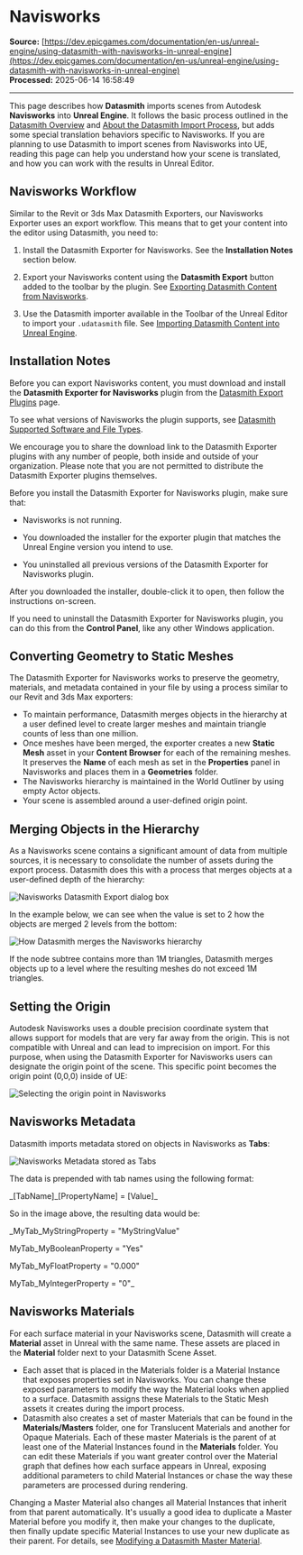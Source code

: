 # Navisworks

**Source:** [https://dev.epicgames.com/documentation/en-us/unreal-engine/using-datasmith-with-navisworks-in-unreal-engine](https://dev.epicgames.com/documentation/en-us/unreal-engine/using-datasmith-with-navisworks-in-unreal-engine)  
**Processed:** 2025-06-14 16:58:49

---

This page describes how **Datasmith** imports scenes from Autodesk **Navisworks** into **Unreal Engine**. It follows the basic process outlined in the [Datasmith Overview](/documentation/en-us/unreal-engine/datasmith-plugins-overview) and [About the Datasmith Import Process](/documentation/en-us/unreal-engine/datasmith-import-process-in-unreal-engine), but adds some special translation behaviors specific to Navisworks. If you are planning to use Datasmith to import scenes from Navisworks into UE, reading this page can help you understand how your scene is translated, and how you can work with the results in Unreal Editor.

## Navisworks Workflow

Similar to the Revit or 3ds Max Datasmith Exporters, our Navisworks Exporter uses an export workflow. This means that to get your content into the editor using Datasmith, you need to:

1.  Install the Datasmith Exporter for Navisworks. See the **Installation Notes** section below.
    
2.  Export your Navisworks content using the **Datasmith Export** button added to the toolbar by the plugin. See [Exporting Datasmith Content from Navisworks](/documentation/en-us/unreal-engine/exporting-datasmith-content-from-navisworks-to-unreal-engine).
    
3.  Use the Datasmith importer available in the Toolbar of the Unreal Editor to import your `.udatasmith` file. See [Importing Datasmith Content into Unreal Engine](/documentation/en-us/unreal-engine/importing-datasmith-content-into-unreal-engine).
    

## Installation Notes

Before you can export Navisworks content, you must download and install the **Datasmith Exporter for Navisworks** plugin from the [Datasmith Export Plugins](https://www.unrealengine.com/en-US/datasmith/plugins) page.

To see what versions of Navisworks the plugin supports, see [Datasmith Supported Software and File Types](/documentation/en-us/unreal-engine/datasmith-supported-software-and-file-types).

We encourage you to share the download link to the Datasmith Exporter plugins with any number of people, both inside and outside of your organization. Please note that you are not permitted to distribute the Datasmith Exporter plugins themselves.

Before you install the Datasmith Exporter for Navisworks plugin, make sure that:

-   Navisworks is not running.
    
-   You downloaded the installer for the exporter plugin that matches the Unreal Engine version you intend to use.
    
-   You uninstalled all previous versions of the Datasmith Exporter for Navisworks plugin.
    

After you downloaded the installer, double-click it to open, then follow the instructions on-screen.

If you need to uninstall the Datasmith Exporter for Navisworks plugin, you can do this from the **Control Panel**, like any other Windows application.

## Converting Geometry to Static Meshes

The Datasmith Exporter for Navisworks works to preserve the geometry, materials, and metadata contained in your file by using a process similar to our Revit and 3ds Max exporters:

-   To maintain performance, Datasmith merges objects in the hierarchy at a user defined level to create larger meshes and maintain triangle counts of less than one million.
-   Once meshes have been merged, the exporter creates a new **Static Mesh** asset in your **Content Browser** for each of the remaining meshes. It preserves the **Name** of each mesh as set in the **Properties** panel in Navisworks and places them in a **Geometries** folder.
-   The Navisworks hierarchy is maintained in the World Outliner by using empty Actor objects.
-   Your scene is assembled around a user-defined origin point.

## Merging Objects in the Hierarchy

As a Navisworks scene contains a significant amount of data from multiple sources, it is necessary to consolidate the number of assets during the export process. Datasmith does this with a process that merges objects at a user-defined depth of the hierarchy:

![Navisworks Datasmith Export dialog box](https://d1iv7db44yhgxn.cloudfront.net/documentation/images/e7ae7e9b-2a4a-4495-9ed8-0121128857a2/datasmithnavismerge.png "Navisworks Datasmith Export dialog box")

In the example below, we can see when the value is set to 2 how the objects are merged 2 levels from the bottom:

![How Datasmith merges the Navisworks hierarchy](https://d1iv7db44yhgxn.cloudfront.net/documentation/images/fe31b28e-221b-444e-b022-e1524ccac30c/datasmithnavishierarchy.png "How Datasmith merges the Navisworks hierarchy")

If the node subtree contains more than 1M triangles, Datasmith merges objects up to a level where the resulting meshes do not exceed 1M triangles.

## Setting the Origin

Autodesk Navisworks uses a double precision coordinate system that allows support for models that are very far away from the origin. This is not compatible with Unreal and can lead to imprecision on import. For this purpose, when using the Datasmith Exporter for Navisworks users can designate the origin point of the scene. This specific point becomes the origin point (0,0,0) inside of UE:

![Selecting the origin point in Navisworks](https://d1iv7db44yhgxn.cloudfront.net/documentation/images/94438543-e777-4840-b911-a8e9115b717f/datasmithnavisorigin.gif "Selecting the origin point in Navisworks")

## Navisworks Metadata

Datasmith imports metadata stored on objects in Navisworks as **Tabs**:

![Navisworks Metadata stored as Tabs](https://d1iv7db44yhgxn.cloudfront.net/documentation/images/89374007-4713-4fce-b670-dfa71e2f9bd2/datasmithnavismetadata.png "Navisworks Metadata stored as Tabs")

The data is prepended with tab names using the following format:

\_\[TabName\]\_\[PropertyName\] = \[Value\]\_

So in the image above, the resulting data would be:

\_MyTab\_MyStringProperty = "MyStringValue"

MyTab\_MyBooleanProperty = "Yes"

MyTab\_MyFloatProperty = "0.000"

MyTab\_MyIntegerProperty = "0"\_

## Navisworks Materials

For each surface material in your Navisworks scene, Datasmith will create a **Material** asset in Unreal with the same name. These assets are placed in the **Material** folder next to your Datasmith Scene Asset.

-   Each asset that is placed in the Materials folder is a Material Instance that exposes properties set in Navisworks. You can change these exposed parameters to modify the way the Material looks when applied to a surface. Datasmith assigns these Materials to the Static Mesh assets it creates during the import process.
-   Datasmith also creates a set of master Materials that can be found in the **Materials/Masters** folder, one for Translucent Materials and another for Opaque Materials. Each of these master Materials is the parent of at least one of the Material Instances found in the **Materials** folder. You can edit these Materials if you want greater control over the Material graph that defines how each surface appears in Unreal, exposing additional parameters to child Material Instances or chase the way these parameters are processed during rendering.

Changing a Master Material also changes all Material Instances that inherit from that parent automatically. It's usually a good idea to duplicate a Master Material before you modify it, then make your changes to the duplicate, then finally update specific Material Instances to use your new duplicate as their parent. For details, see [Modifying a Datasmith Master Material](/documentation/en-us/unreal-engine/modifying-a-datasmith-master-material-in-unreal-engine).